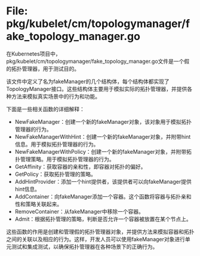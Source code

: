 # File: pkg/kubelet/cm/topologymanager/fake_topology_manager.go

在Kubernetes项目中，pkg/kubelet/cm/topologymanager/fake_topology_manager.go文件是一个假的拓扑管理器，用于测试目的。

该文件中定义了名为fakeManager的几个结构体，每个结构体都实现了TopologyManager接口。这些结构体主要用于模拟实际的拓扑管理器，并提供各种方法来模拟真实场景中的行为和功能。

下面是一些相关函数的详细解释：

- NewFakeManager：创建一个新的fakeManager对象，该对象用于模拟拓扑管理器的行为。
- NewFakeManagerWithHint：创建一个新的fakeManager对象，并附带hint信息。用于模拟拓扑管理器的行为。
- NewFakeManagerWithPolicy：创建一个新的fakeManager对象，并附带拓扑管理策略。用于模拟拓扑管理器的行为。
- GetAffinity：获取容器的亲和性，即容器对拓扑的偏好。
- GetPolicy：获取拓扑管理的策略。
- AddHintProvider：添加一个hint提供者，该提供者可以向fakeManager提供hint信息。
- AddContainer：向fakeManager添加一个容器。这个函数将容器与拓扑亲和性和策略关联起来。
- RemoveContainer：从fakeManager中移除一个容器。
- Admit：根据拓扑管理的策略，判断是否允许一个容器被放置在某个节点上。

这些函数的作用是创建和管理假的拓扑管理器对象，并提供方法来模拟容器和拓扑之间的关联以及相应的行为。这样，开发人员可以使用fakeManager对象进行单元测试和集成测试，以确保拓扑管理器在各种场景下的正确行为。

